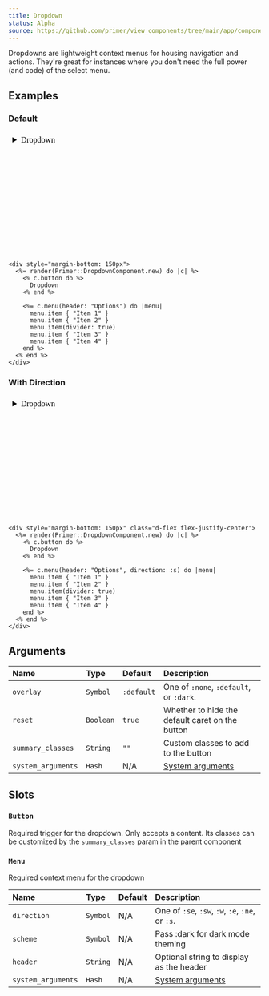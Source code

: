 ```yaml
---
title: Dropdown
status: Alpha
source: https://github.com/primer/view_components/tree/main/app/components/primer/dropdown_component.rb
---
```


<!-- Warning: AUTO-GENERATED file, do not edit. Add code comments to your Ruby instead <3 -->

Dropdowns are lightweight context menus for housing navigation and actions.
They're great for instances where you don't need the full power (and code) of the select menu.

## Examples

### Default

<iframe style="width: 100%; border: 0px; height: 244px;" srcdoc="<html class='Box height-full p-3'><head><link href='https://unpkg.com/@primer/css/dist/primer.css' rel='stylesheet'></head><body><div style='margin-bottom: 150px'>  <details class='dropdown details-overlay details-reset position-relative'>  <summary role='button' type='button' class='btn '>          Dropdown</summary>  <div>    <details-menu role='menu' class='dropdown-menu dropdown-menu-se '>    <div class='dropdown-header'>      Options    </div>  <ul>      <li class='dropdown-item '>Item 1</li>      <li class='dropdown-item '>Item 2</li>      <li role='none' class='dropdown-divider '></li>      <li class='dropdown-item '>Item 3</li>      <li class='dropdown-item '>Item 4</li>  </ul></details-menu></div></details></div></body></html>"></iframe>

```erb
<div style="margin-bottom: 150px">
  <%= render(Primer::DropdownComponent.new) do |c| %>
    <% c.button do %>
      Dropdown
    <% end %>

    <%= c.menu(header: "Options") do |menu|
      menu.item { "Item 1" }
      menu.item { "Item 2" }
      menu.item(divider: true)
      menu.item { "Item 3" }
      menu.item { "Item 4" }
    end %>
  <% end %>
</div>
```

### With Direction

<iframe style="width: 100%; border: 0px; height: 244px;" srcdoc="<html class='Box height-full p-3'><head><link href='https://unpkg.com/@primer/css/dist/primer.css' rel='stylesheet'></head><body><div style='margin-bottom: 150px' class='d-flex flex-justify-center'>  <details class='dropdown details-overlay details-reset position-relative'>  <summary role='button' type='button' class='btn '>          Dropdown</summary>  <div>    <details-menu role='menu' class='dropdown-menu dropdown-menu-s '>    <div class='dropdown-header'>      Options    </div>  <ul>      <li class='dropdown-item '>Item 1</li>      <li class='dropdown-item '>Item 2</li>      <li role='none' class='dropdown-divider '></li>      <li class='dropdown-item '>Item 3</li>      <li class='dropdown-item '>Item 4</li>  </ul></details-menu></div></details></div></body></html>"></iframe>

```erb
<div style="margin-bottom: 150px" class="d-flex flex-justify-center">
  <%= render(Primer::DropdownComponent.new) do |c| %>
    <% c.button do %>
      Dropdown
    <% end %>

    <%= c.menu(header: "Options", direction: :s) do |menu|
      menu.item { "Item 1" }
      menu.item { "Item 2" }
      menu.item(divider: true)
      menu.item { "Item 3" }
      menu.item { "Item 4" }
    end %>
  <% end %>
</div>
```

## Arguments

| Name | Type | Default | Description |
| :- | :- | :- | :- |
| `overlay` | `Symbol` | `:default` | One of `:none`, `:default`, or `:dark`. |
| `reset` | `Boolean` | `true` | Whether to hide the default caret on the button |
| `summary_classes` | `String` | `""` | Custom classes to add to the button |
| `system_arguments` | `Hash` | N/A | [System arguments](/system-arguments) |

## Slots

### `Button`

Required trigger for the dropdown. Only accepts a content.
Its classes can be customized by the `summary_classes` param in the parent component

### `Menu`

Required context menu for the dropdown

| Name | Type | Default | Description |
| :- | :- | :- | :- |
| `direction` | `Symbol` | N/A | One of `:se`, `:sw`, `:w`, `:e`, `:ne`, or `:s`. |
| `scheme` | `Symbol` | N/A | Pass :dark for dark mode theming |
| `header` | `String` | N/A | Optional string to display as the header |
| `system_arguments` | `Hash` | N/A | [System arguments](/system-arguments) |
